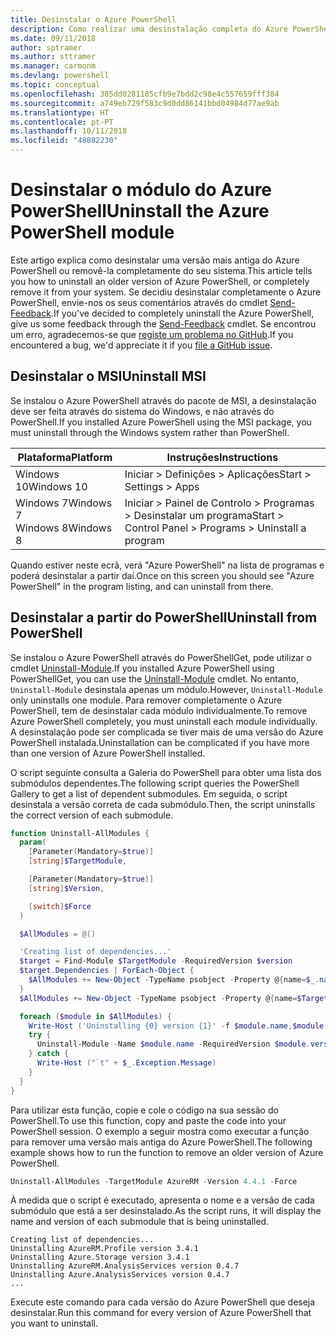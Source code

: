 ```yaml
---
title: Desinstalar o Azure PowerShell
description: Como realizar uma desinstalação completa do Azure PowerShell
ms.date: 09/11/2018
author: sptramer
ms.author: sttramer
ms.manager: carmonm
ms.devlang: powershell
ms.topic: conceptual
ms.openlocfilehash: 385dd0281185cfb9e7bdd2c98e4c557659fff384
ms.sourcegitcommit: a749eb729f583c9d0dd86141bbd04984d77ae9ab
ms.translationtype: HT
ms.contentlocale: pt-PT
ms.lasthandoff: 10/11/2018
ms.locfileid: "48882230"
---
```

# <a name="uninstall-the-azure-powershell-module"></a><span data-ttu-id="d96e9-103">Desinstalar o módulo do Azure PowerShell</span><span class="sxs-lookup"><span data-stu-id="d96e9-103">Uninstall the Azure PowerShell module</span></span>

<span data-ttu-id="d96e9-104">Este artigo explica como desinstalar uma versão mais antiga do Azure PowerShell ou removê-la completamente do seu sistema.</span><span class="sxs-lookup"><span data-stu-id="d96e9-104">This article tells you how to uninstall an older version of Azure PowerShell, or completely remove it from your system.</span></span> <span data-ttu-id="d96e9-105">Se decidiu desinstalar completamente o Azure PowerShell, envie-nos os seus comentários através do cmdlet [Send-Feedback](/powershell/module/azurerm.profile/send-feedback).</span><span class="sxs-lookup"><span data-stu-id="d96e9-105">If you've decided to completely uninstall the Azure PowerShell, give us some feedback through the [Send-Feedback](/powershell/module/azurerm.profile/send-feedback) cmdlet.</span></span>
<span data-ttu-id="d96e9-106">Se encontrou um erro, agradecemos-se que [registe um problema no GitHub](https://github.com/azure/azure-powershell/issues).</span><span class="sxs-lookup"><span data-stu-id="d96e9-106">If you encountered a bug, we'd appreciate it if you [file a GitHub issue](https://github.com/azure/azure-powershell/issues).</span></span>

## <a name="uninstall-msi"></a><span data-ttu-id="d96e9-107">Desinstalar o MSI</span><span class="sxs-lookup"><span data-stu-id="d96e9-107">Uninstall MSI</span></span>

<span data-ttu-id="d96e9-108">Se instalou o Azure PowerShell através do pacote de MSI, a desinstalação deve ser feita através do sistema do Windows, e não através do PowerShell.</span><span class="sxs-lookup"><span data-stu-id="d96e9-108">If you installed Azure PowerShell using the MSI package, you must uninstall through the Windows system rather than PowerShell.</span></span>

| <span data-ttu-id="d96e9-109">Plataforma</span><span class="sxs-lookup"><span data-stu-id="d96e9-109">Platform</span></span> | <span data-ttu-id="d96e9-110">Instruções</span><span class="sxs-lookup"><span data-stu-id="d96e9-110">Instructions</span></span> |
|----------|--------------|
| <span data-ttu-id="d96e9-111">Windows 10</span><span class="sxs-lookup"><span data-stu-id="d96e9-111">Windows 10</span></span> | <span data-ttu-id="d96e9-112">Iniciar > Definições > Aplicações</span><span class="sxs-lookup"><span data-stu-id="d96e9-112">Start > Settings > Apps</span></span> |
| <span data-ttu-id="d96e9-113">Windows 7</span><span class="sxs-lookup"><span data-stu-id="d96e9-113">Windows 7</span></span> </br><span data-ttu-id="d96e9-114">Windows 8</span><span class="sxs-lookup"><span data-stu-id="d96e9-114">Windows 8</span></span> | <span data-ttu-id="d96e9-115">Iniciar > Painel de Controlo > Programas > Desinstalar um programa</span><span class="sxs-lookup"><span data-stu-id="d96e9-115">Start > Control Panel > Programs > Uninstall a program</span></span> |

<span data-ttu-id="d96e9-116">Quando estiver neste ecrã, verá "Azure PowerShell" na lista de programas e poderá desinstalar a partir daí.</span><span class="sxs-lookup"><span data-stu-id="d96e9-116">Once on this screen you should see "Azure PowerShell" in the program listing, and can uninstall from there.</span></span>

## <a name="uninstall-from-powershell"></a><span data-ttu-id="d96e9-117">Desinstalar a partir do PowerShell</span><span class="sxs-lookup"><span data-stu-id="d96e9-117">Uninstall from PowerShell</span></span>

<span data-ttu-id="d96e9-118">Se instalou o Azure PowerShell através do PowerShellGet, pode utilizar o cmdlet [Uninstall-Module](/powershell/module/powershellget/uninstall-module).</span><span class="sxs-lookup"><span data-stu-id="d96e9-118">If you installed Azure PowerShell using PowerShellGet, you can use the [Uninstall-Module](/powershell/module/powershellget/uninstall-module) cmdlet.</span></span> <span data-ttu-id="d96e9-119">No entanto, `Uninstall-Module` desinstala apenas um módulo.</span><span class="sxs-lookup"><span data-stu-id="d96e9-119">However, `Uninstall-Module` only uninstalls one module.</span></span> <span data-ttu-id="d96e9-120">Para remover completamente o Azure PowerShell, tem de desinstalar cada módulo individualmente.</span><span class="sxs-lookup"><span data-stu-id="d96e9-120">To remove Azure PowerShell completely, you must uninstall each module individually.</span></span> <span data-ttu-id="d96e9-121">A desinstalação pode ser complicada se tiver mais de uma versão do Azure PowerShell instalada.</span><span class="sxs-lookup"><span data-stu-id="d96e9-121">Uninstallation can be complicated if you have more than one version of Azure PowerShell installed.</span></span>

<span data-ttu-id="d96e9-122">O script seguinte consulta a Galeria do PowerShell para obter uma lista dos submódulos dependentes.</span><span class="sxs-lookup"><span data-stu-id="d96e9-122">The following script queries the PowerShell Gallery to get a list of dependent submodules.</span></span> <span data-ttu-id="d96e9-123">Em seguida, o script desinstala a versão correta de cada submódulo.</span><span class="sxs-lookup"><span data-stu-id="d96e9-123">Then, the script uninstalls the correct version of each submodule.</span></span>

```powershell
function Uninstall-AllModules {
  param(
    [Parameter(Mandatory=$true)]
    [string]$TargetModule,

    [Parameter(Mandatory=$true)]
    [string]$Version,

    [switch]$Force
  )

  $AllModules = @()

  'Creating list of dependencies...'
  $target = Find-Module $TargetModule -RequiredVersion $version
  $target.Dependencies | ForEach-Object {
    $AllModules += New-Object -TypeName psobject -Property @{name=$_.name; version=$_.requiredversion}
  }
  $AllModules += New-Object -TypeName psobject -Property @{name=$TargetModule; version=$Version}

  foreach ($module in $AllModules) {
    Write-Host ('Uninstalling {0} version {1}' -f $module.name,$module.version)
    try {
      Uninstall-Module -Name $module.name -RequiredVersion $module.version -Force:$Force -ErrorAction Stop
    } catch {
      Write-Host ("`t" + $_.Exception.Message)
    }
  }
}
```

<span data-ttu-id="d96e9-124">Para utilizar esta função, copie e cole o código na sua sessão do PowerShell.</span><span class="sxs-lookup"><span data-stu-id="d96e9-124">To use this function, copy and paste the code into your PowerShell session.</span></span> <span data-ttu-id="d96e9-125">O exemplo a seguir mostra como executar a função para remover uma versão mais antiga do Azure PowerShell.</span><span class="sxs-lookup"><span data-stu-id="d96e9-125">The following example shows how to run the function to remove an older version of Azure PowerShell.</span></span>

```powershell
Uninstall-AllModules -TargetModule AzureRM -Version 4.4.1 -Force
```

<span data-ttu-id="d96e9-126">À medida que o script é executado, apresenta o nome e a versão de cada submódulo que está a ser desinstalado.</span><span class="sxs-lookup"><span data-stu-id="d96e9-126">As the script runs, it will display the name and version of each submodule that is being uninstalled.</span></span>

```output
Creating list of dependencies...
Uninstalling AzureRM.Profile version 3.4.1
Uninstalling Azure.Storage version 3.4.1
Uninstalling AzureRM.AnalysisServices version 0.4.7
Uninstalling Azure.AnalysisServices version 0.4.7
...
```

<span data-ttu-id="d96e9-127">Execute este comando para cada versão do Azure PowerShell que deseja desinstalar.</span><span class="sxs-lookup"><span data-stu-id="d96e9-127">Run this command for every version of Azure PowerShell that you want to uninstall.</span></span>

